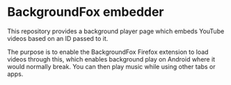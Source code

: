 # BackgroundFox embedder

This repository provides a background player page which embeds YouTube videos based on an ID passed to it.

The purpose is to enable the BackgroundFox Firefox extension to load videos through this, which enables background play on Android where it would normally break. You can then play music while using other tabs or apps.
